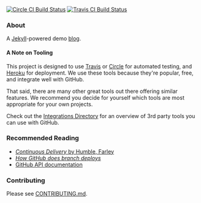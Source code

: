 [![Circle CI Build Status](https://circleci.com/gh/stoe/stoe-ci-cd-workshop.svg?style=svg)](https://circleci.com/gh/stoe/stoe-ci-cd-workshop) [![Travis CI Build Status](https://travis-ci.org/stoe/stoe-ci-cd-workshop.svg?branch=master)](https://travis-ci.org/stoe/stoe-ci-cd-workshop)

### About

A [Jekyll](http://jekyllrb.com)-powered demo [blog](https://stoe-ci-cd-workshop.herokuapp.com/).


#### A Note on Tooling

This project is designed to use [Travis](https://travis-ci.org) or [Circle](https://circleci.com) for automated testing, and [Heroku](https://devcenter.heroku.com/articles/github-integration) for deployment. We use these tools because they're popular, free, and integrate well with GitHub.

That said, there are many other great tools out there offering similar features. We recommend you decide for yourself which tools are most appropriate for your own projects.

Check out the [Integrations Directory](https://github.com/integrations) for an overview of 3rd party tools you can use with GitHub.


### Recommended Reading

- [*Continuous Delivery* by Humble, Farley](http://www.informit.com/store/continuous-delivery-reliable-software-releases-through-9780321770424)
- [*How GitHub does branch deploys*](http://githubengineering.com/deploying-branches-to-github-com/)
- [GitHub API documentation](https://developer.github.com/v3/)


### Contributing

Please see [CONTRIBUTING.md](CONTRIBUTING.md).
